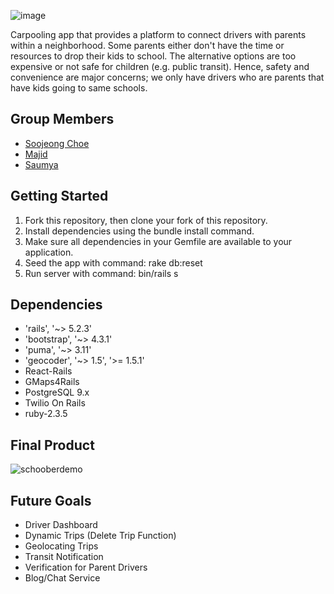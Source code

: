![image](https://user-images.githubusercontent.com/11656476/59227393-44b2a800-8ba3-11e9-8b6a-1787b2105df3.png)

Carpooling app that provides a platform to connect drivers with parents within a neighborhood. Some parents either don't have the time or resources to drop their kids to school. The alternative options are too expensive or not safe for children (e.g. public transit). Hence, safety and convenience are major concerns; we only have drivers who are parents that have kids going to same schools.

## Group Members
* [Soojeong Choe](https://github.com/soojeongchoe)
* [Majid](https://github.com/majidm55)
* [Saumya](https://github.com/samsarangi12)

## Getting Started
1. Fork this repository, then clone your fork of this repository.
2. Install dependencies using the bundle install command. 
3. Make sure all dependencies in your Gemfile are available to your application.
4. Seed the app with command: rake db:reset
5. Run server with command: bin/rails s

## Dependencies
* 'rails', '~> 5.2.3'
* 'bootstrap', '~> 4.3.1'
* 'puma', '~> 3.11'
* 'geocoder', '~> 1.5', '>= 1.5.1'
* React-Rails
* GMaps4Rails
* PostgreSQL 9.x
* Twilio On Rails
* ruby-2.3.5

## Final Product
![schooberdemo](https://user-images.githubusercontent.com/11656476/59226989-46c83700-8ba2-11e9-8583-f2850c4a5746.gif)

## Future Goals
* Driver Dashboard
* Dynamic Trips (Delete Trip Function)
* Geolocating Trips 
* Transit Notification
* Verification for Parent Drivers
* Blog/Chat Service
